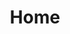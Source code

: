 ---
layout: forward
title: Home
nav_exclude: true
target: https://cse232summer-msu.github.io/home/
---